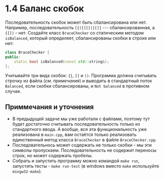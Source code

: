 # 1.4 Баланс скобок

Последовательность скобок может быть сбалансирована или нет. Например, последовательность `[{([][])}[]]` --- сбалансированная, а `{[])` - нет. Создайте класс `BraceChecker` со статическим методом `isBalanced`, который определяет, сбалансированы скобки в строке или нет:

```cpp
class BraceChecker {
public:
    static bool isBalanced(const std::string&);
};
```

Учитывайте три вида скобок: `{}`, `[]` и `()`. Программа должна считывать строчку из файла (*см. примечания*) и выводить в стандартный поток `Balanced`, если скобки сбалансированы, и `Not balanced` в противном случае.

## Приммечания и уточнения

+ В предыдущей задаче мы уже работали с файлами, поэтому тут будет достаточно считывать последовательность только из стандартного ввода. А вообще, вся эта функциональность уже реализована в `main.cpp`, вам остаётся только реализовать единственный метод класса `BraceChecker` в файле `BraceChecker.cpp`.
+ Последовательнось может содержать не только скобки - мы эти символы пропускаем. Последовательность не содержит переносы строк, но может содержать пробелы.
+ Собрать и запустить программу можно командой `make run`, запустить тесты - `make run-test` (в windows вместо `make` используйте `mingw32-make`).
